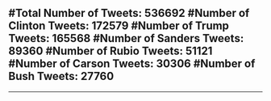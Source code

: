 #Total Number of Tweets: 536692 
#Number of Clinton Tweets: 172579
#Number of Trump Tweets: 165568
#Number of Sanders Tweets: 89360
#Number of Rubio Tweets: 51121
#Number of Carson Tweets: 30306
#Number of Bush Tweets: 27760
---
---
